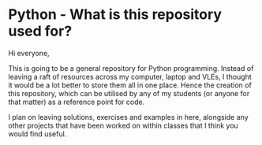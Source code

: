 # Python - What is this repository used for?
 
 Hi everyone,
 
 This is going to be a general repository for Python programming. Instead of leaving a raft of resources across my computer, laptop and VLEs, I thought it would be a lot better to store them all in one place. Hence the creation of this repository, which can be utilised by any of my students (or anyone for that matter) as a reference point for code.
 
 I plan on leaving solutions, exercises and examples in here, alongside any other projects that have been worked on within classes that I think you would find useful.
